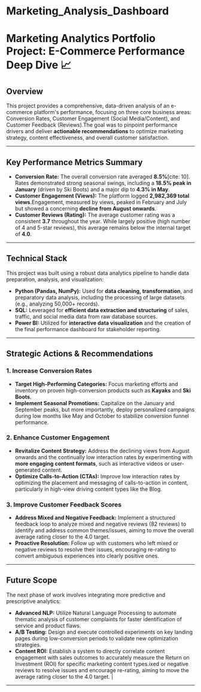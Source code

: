 # Marketing_Analysis_Dashboard


# Marketing Analytics Portfolio Project: E-Commerce Performance Deep Dive 📈

## Overview

This project provides a comprehensive, data-driven analysis of an e-commerce platform's performance, focusing on three core business areas: Conversion Rates, Customer Engagement (Social Media/Content), and Customer Feedback (Reviews).The goal was to pinpoint performance drivers and deliver **actionable recommendations** to optimize marketing strategy, content effectiveness, and overall customer satisfaction.

---

## Key Performance Metrics Summary

* **Conversion Rate:** The overall conversion rate averaged **8.5%**[cite: 10]. Rates demonstrated strong seasonal swings, including a **18.5% peak in January** (driven by Ski Boots) and a major dip to **4.3% in May**.
* **Customer Engagement (Views):** The platform logged **2,982,369 total views**.Engagement, measured by views, peaked in February and July but showed a concerning **decline from August onwards**.
* **Customer Reviews (Rating):** The average customer rating was a consistent **3.7** throughout the year. While largely positive (high number of 4 and 5-star reviews), this average remains below the internal target of **4.0**.

---

## Technical Stack

This project was built using a robust data analytics pipeline to handle data preparation, analysis, and visualization:

* **Python (Pandas, NumPy):** Used for **data cleaning, transformation**, and preparatory data analysis, including the processing of large datasets (e.g., analyzing 50,000+ records).
* **SQL:** Leveraged for **efficient data extraction and structuring** of sales, traffic, and social media data from raw database sources.
* **Power BI:** Utilized for **interactive data visualization** and the creation of the final performance dashboard for stakeholder reporting.

---

## Strategic Actions & Recommendations

### 1. Increase Conversion Rates

* **Target High-Performing Categories:** Focus marketing efforts and inventory on proven high-conversion products such as **Kayaks** and **Ski Boots**.
* **Implement Seasonal Promotions:** Capitalize on the January and September peaks, but more importantly, deploy personalized campaigns during low months like May and October to stabilize conversion funnel performance.

### 2. Enhance Customer Engagement

* **Revitalize Content Strategy:** Address the declining views from August onwards and the continually low interaction rates by experimenting with **more engaging content formats**, such as interactive videos or user-generated content.
* **Optimize Calls-to-Action (CTAs):** Improve low interaction rates by optimizing the placement and messaging of calls-to-action in content, particularly in high-view driving content types like the Blog.

### 3. Improve Customer Feedback Scores

* **Address Mixed and Negative Feedback:** Implement a structured feedback loop to analyze mixed and negative reviews (82 reviews) to identify and address common themes/issues, aiming to move the overall average rating closer to the 4.0 target.
* **Proactive Resolution:** Follow up with customers who left mixed or negative reviews to resolve their issues, encouraging re-rating to convert ambiguous experiences into clearly positive ones.

---

## Future Scope

The next phase of work involves integrating more predictive and prescriptive analytics:

* **Advanced NLP:** Utilize Natural Language Processing to automate thematic analysis of customer complaints for faster identification of service and product flaws.
* **A/B Testing:** Design and execute controlled experiments on key landing pages during low-conversion periods to validate new optimization strategies.
* **Content ROI:** Establish a system to directly correlate content engagement with sales outcomes to accurately measure the Return on Investment (ROI) for specific marketing content types.ixed or negative reviews to resolve issues and encourage re-rating, aiming to move the average rating closer to the 4.0 target. |

---
